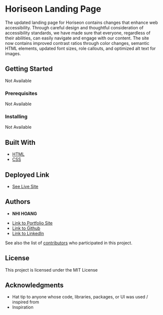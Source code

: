 # Horiseon Landing Page

The updated landing page for Horiseon contains changes that enhance web accessibility. Through careful design and thoughtful consideration of accessibility standards, we have made sure that everyone, regardless of their abilities, can easily navigate and engage with our content. The site now contains improved contrast ratios through color changes, semantic HTML elements, updated font sizes, role callouts, and optimized alt text for images.

## Getting Started

Not Available

### Prerequisites

Not Available

### Installing

Not Available


## Built With

* [HTML](https://developer.mozilla.org/en-US/docs/Web/HTML)
* [CSS](https://developer.mozilla.org/en-US/docs/Web/CSS)

## Deployed Link

* [See Live Site](https://eviehoang.github.io/module-challenge-one/)


## Authors

* **NHI HOANG** 

- [Link to Portfolio Site](#)
- [Link to Github](https://github.com/eviehoang)
- [Link to LinkedIn](https://www.linkedin.com/in/ynhihoang/)

See also the list of [contributors](https://github.com/your/project/contributors) who participated in this project.

## License

This project is licensed under the MIT License 

## Acknowledgments

* Hat tip to anyone whose code, libraries, packages, or UI was used  / inspired from
* Inspiration
